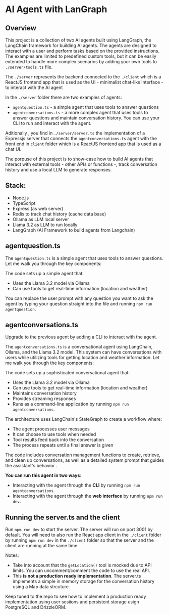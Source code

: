 # AI Agent with LanGraph

## Overview
This project is a collection of two AI agents built using LangGraph, the LangChain framework for building AI agents. The agents are designed to interact with a user and perform tasks based on the provided instructions. The examples are limited to predefined custom tools, but it can be easily extended to handle more complex scenarios by adding your own tools to `./server/tools.ts` file.

The `./server` represents the backend connected to the `./client` which is a ReactJS frontend app that is used as the UI - minimalist chat-like interface -  to interact with the AI agent

In the `./server` folder there are two examples of agents:

- `agentquestion.ts` - a simple agent that uses tools to answer questions
- `agentconversations.ts` - a more complex agent that uses tools to answer questions and maintain conversation history. You can use your CLI to run and interact with the agent. 

Aditionally , you find in `./server/server.ts` the implementation of a Expressjs server that connects the `agentconversations.ts` agent with the front end in `client` folder which is a ReactJS frontend app that is used as a chat UI. 

The porpuse of this project is to show-case how to build AI agents that interact with external tools - other APIs or functions -, track conversation history and use a local LLM to generate responses. 

## Stack:
- Node.js
- TypeScript
- Express (as web server)
- Redis to track chat history (cache data base)
- Ollama as LLM local server
- Llama 3.2 as LLM to run locally
- LangGraph (AI Framework to build agents from Langchain)

## agentquestion.ts

The `agentquestion.ts` is a simple agent that uses tools to answer questions. Let me walk you through the key components:

The code sets up a simple agent that:

- Uses the Llama 3.2 model via Ollama
- Can use tools to get real-time information (location and weather) 

You can replace the user prompt with any question you want to ask the agent by typing your question straight into the file and running `npm run agentquestion`.

## agentconversations.ts

Upgrade to the previous agent by adding a CLI to interact with the agent. 

The `agentconversations.ts` is a conversational agent using LangChain, Ollama, and the Llama 3.2 model. This system can have conversations with users while utilizing tools for getting location and weather information. Let me walk you through the key components:

The code sets up a sophisticated conversational agent that:

- Uses the Llama 3.2 model via Ollama
- Can use tools to get real-time information (location and weather)
- Maintains conversation history
- Provides streaming responses
- Runs as a command-line application by running `npm run agentconversations`.

The architecture uses LangChain's StateGraph to create a workflow where:

- The agent processes user messages
- It can choose to use tools when needed
- Tool results feed back into the conversation
- The process repeats until a final answer is given

The code includes conversation management functions to create, retrieve, and clean up conversations, as well as a detailed system prompt that guides the assistant's behavior .

**You can run this agent in two ways**:

- Interacting with the agent through the **CLI** by running `npm run agentconversations`.
- Interacting with the agent through the **web interface** by running `npm run dev`.

## Running the server.ts and the client

Run `npm run dev` to start the server. The server will run on port 3001 by default. You will need to also run the React app client in the `./client` folder by running `npm run dev` in the `./client` folder so that the server and the client are running at the same time.


Notes: 

- Take into account that the `getLocation()` tool is mocked due to API limits. You can uncomment/comment the code to use the real API.
- This **is not a production ready implementation**. The server.ts implements  a simple in memory storage for the conversation history using a Map data strcuture. 

Keep tuned to the repo to see how to implement a production ready implementation using user sesiions and persistent storage usign PostgreSQL and DrizzleORM.